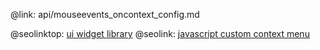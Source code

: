 @link: api/mouseevents_oncontext_config.md

@seolinktop: [ui widget library](https://webix.com)
@seolink: [javascript custom context menu](https://webix.com/widget/contextmenu/)